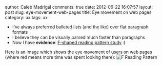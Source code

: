 author: Caleb Madrigal
comments: true
date: 2012-06-22 16:07:57
layout: post
slug: eye-movement-web-pages
title: Eye movement on web pages
category: ux
tags: ux

	
  * I've always preferred bulleted lists (and the like) over flat paragraph formats
  * I believe they can be visually parsed much faster than paragraphs
  * Now I have **evidence**: [F-shaped reading pattern study](http://www.useit.com/alertbox/reading_pattern.html) :)


Here is an image which shows the eye movement of users on web pages (where red means more time was spent looking there):
![F Reading Pattern](/static/images/f_reading_pattern_eyetracking.jpg)


